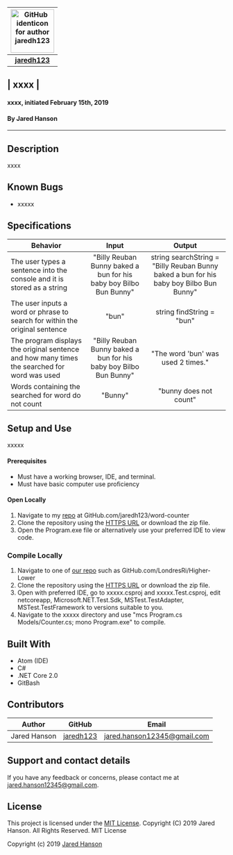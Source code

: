 |<img src="https://github.com/identicons/jaredh123.png" width=100 alt="GitHub identicon for author jaredh123">|
|:-----:|
| [**jaredh123**](https://github.com/jaredh123 ) |

## | **xxxx** |

#### xxxx, initiated February 15th, 2019
#### By Jared Hanson

----------

## Description

xxxx

## Known Bugs

* xxxxx

## Specifications

| Behavior | Input | Output |
|----------|:-----:|:------:|
| The user types a sentence into the console and it is stored as a string | "Billy Reuban Bunny baked a bun for his baby boy Bilbo Bun Bunny" | string searchString = "Billy Reuban Bunny baked a bun for his baby boy Bilbo Bun Bunny" |
| The user inputs a word or phrase to search for within the original sentence | "bun" | string findString = "bun" |
| The program displays the original sentence and how many times the searched for word was used | "Billy Reuban Bunny baked a bun for his baby boy Bilbo Bun Bunny" | "The word 'bun' was used 2 times." |
| Words containing the searched for word do not count | "Bunny" | "bunny does not count" |


## Setup and Use
xxxxx

#### Prerequisites
* Must have a working browser, IDE, and terminal.
* Must have basic computer use proficiency

#### Open Locally
1. Navigate to my [repo](https://github.com/jaredh123word-counter) at GitHub.com/jaredh123/word-counter
2. Clone the repository using the [HTTPS URL](https://github.com/jaredh123/word-counter) or download the zip file.
3. Open the Program.exe file or alternatively use your preferred IDE to view code.

### Compile Locally
1. Navigate to one of [our repo](https://github.com/jaredh123/word-counter) such as GitHub.com/LondresRi/Higher-Lower
2. Clone the repository using the [HTTPS URL](https://github.com/LondresRi/word-counter) or download the zip file.
3. Open with preferred IDE, go to xxxxx.csproj and xxxxx.Test.csproj, edit netcoreapp, Microsoft.NET.Test.Sdk, MSTest.TestAdapter, MSTest.TestFramework to versions suitable to you.
4. Navigate to the xxxxx directory and use "mcs Program.cs Models/Counter.cs; mono Program.exe" to compile.

## Built With

* Atom (IDE)
* C#
* .NET Core 2.0
* GitBash

## Contributors

| Author | GitHub | Email |
|--------|:------:|:-----:|
| Jared Hanson | [jaredh123](https://github.com/jaredh123) | [jared.hanson12345@gmail.com](mailto:jared.hanson12345@gmail.com) |

## Support and contact details

If you have any feedback or concerns, please contact me at [jared.hanson12345@gmail.com](mailto:jared.hanson12345@gmail.com).

## License

This project is licensed under the [MIT License](https://opensource.org/licenses/MIT). Copyright (C) 2019 Jared Hanson. All Rights Reserved. MIT License

Copyright (c) 2019 [Jared Hanson](https://github.com/jaredh123)

